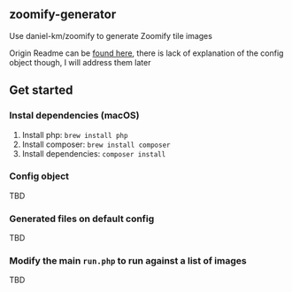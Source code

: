 ## zoomify-generator
Use daniel-km/zoomify to generate Zoomify tile images

Origin Readme can be [found here](https://github.com/Daniel-KM/LibraryZoomify/blob/master/README.md), there is lack of explanation of the config object though, I will address them later

## Get started
### Instal dependencies (macOS)
1. Install php: `brew install php`
2. Install composer: `brew install composer`
3. Install dependencies: `composer install`
### Config object 
TBD
### Generated files on default config
TBD
### Modify the main `run.php` to run against a list of images
TBD
